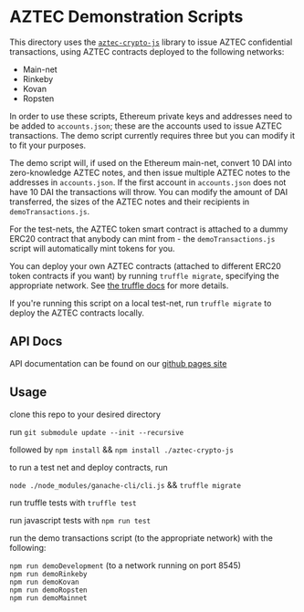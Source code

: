 # AZTEC Demonstration Scripts

This directory uses the [```aztec-crypto-js```](https://github.com/AztecProtocol/aztec-crypto-js) library to issue AZTEC confidential transactions, using AZTEC contracts deployed to the following networks:

* Main-net
* Rinkeby
* Kovan
* Ropsten

In order to use these scripts, Ethereum private keys and addresses need to be added to ```accounts.json```; these are the accounts used to issue AZTEC transactions. The demo script currently requires three but you can modify it to fit your purposes.  

The demo script will, if used on the Ethereum main-net, convert 10 DAI into zero-knowledge AZTEC notes, and then issue multiple AZTEC notes to the addresses in ```accounts.json```. If the first account in ```accounts.json``` does not have 10 DAI the transactions will throw. You can modify the amount of DAI transferred, the sizes of the AZTEC notes and their recipients in ```demoTransactions.js```.  

For the test-nets, the AZTEC token smart contract is attached to a dummy ERC20 contract that anybody can mint from - the ```demoTransactions.js``` script will automatically mint tokens for you.

You can deploy your own AZTEC contracts (attached to different ERC20 token contracts if you want) by running ```truffle migrate```, specifying the appropriate network. See [the truffle docs](https://truffleframework.com/docs/truffle/getting-started/running-migrations) for more details.  

If you're running this script on a local test-net, run ```truffle migrate``` to deploy the AZTEC contracts locally.

## API Docs

API documentation can be found on our [github pages site](https://aztecprotocol.github.io/AZTEC/)  

## Usage

clone this repo to your desired directory

run ```git submodule update --init --recursive```  

followed by ```npm install``` && ```npm install ./aztec-crypto-js```  

to run a test net and deploy contracts, run  

```node ./node_modules/ganache-cli/cli.js``` && ```truffle migrate```  

run truffle tests with ```truffle test```  

run javascript tests with ```npm run test```  

run the demo transactions script (to the appropriate network) with the following:

```npm run demoDevelopment``` (to a network running on port 8545)  
```npm run demoRinkeby```  
```npm run demoKovan```  
```npm run demoRopsten```  
```npm run demoMainnet```  
